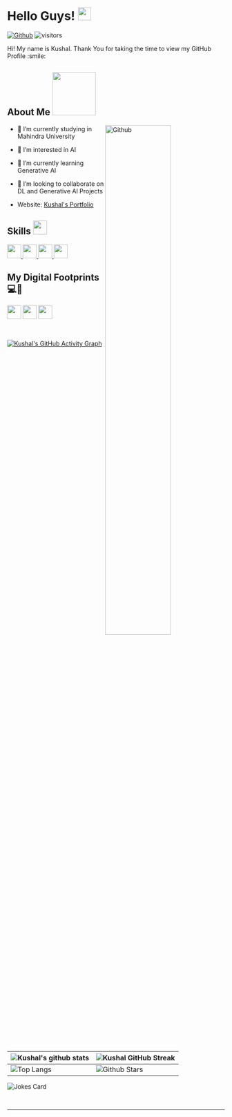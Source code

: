 <!-- <div align="center">
<img width="100%" height = "100%" src="https://raw.githubusercontent.com/Aditya664/Aditya664/main/68747470733a2f2f6d69726f2e6d656469756d2e636f6d2f6d61782f313434342f312a5a352d6c576b797a635242356168676d3971797876672e706e67.png" alt="cover" /> -->
</div>

<h1> Hello Guys! <img src = "https://raw.githubusercontent.com/MartinHeinz/MartinHeinz/master/wave.gif" width = 30px> </h1>
<p align='center'>
</p>


[![Github](https://img.shields.io/github/followers/Aditya664?label=Follow&style=social)](https://github.com/kushalBanda)
![visitors](https://visitor-badge.glitch.me/badge?page_id=kushalBanda)

<div size='20px'> Hi! My name is Kushal. Thank You for taking the time to view my GitHub Profile :smile: 
</div>

<h2> About Me <img src = "https://media0.giphy.com/media/KDDpcKigbfFpnejZs6/giphy.gif?cid=ecf05e47oy6f4zjs8g1qoiystc56cu7r9tb8a1fe76e05oty&rid=giphy.gif" width = 100px></h2>

<img width="55%" align="right" alt="Github" src="https://raw.githubusercontent.com/onimur/.github/master/.resources/git-header.svg" />


- 🔭 I’m currently studying in Mahindra University 

- 👀 I’m interested in AI

- 🌱 I’m currently learning Generative AI

- 👯 I’m looking to collaborate on DL and Generative AI Projects

- Website: <a href = "https://tome.app/kushalbanda/kushal-banda-cltwvowjh0fppo9630z68ze8b">Kushal's Portfolio</a>

<h2> Skills <img src = "https://media2.giphy.com/media/QssGEmpkyEOhBCb7e1/giphy.gif?cid=ecf05e47a0n3gi1bfqntqmob8g9aid1oyj2wr3ds3mg700bl&rid=giphy.gif" width = 32px> </h2>
<a href= https://github.com/kushalBanda?tab=repositories&q=&type=&language=python&sort= > <img width ='32px' src ='https://raw.githubusercontent.com/rahulbanerjee26/githubAboutMeGenerator/main/icons/python.svg'> </a>
<a href= https://github.com/kushalBanda?tab=repositories&q=&type=&language=scikit&sort= > <img width ='32px' src ='https://raw.githubusercontent.com/rahulbanerjee26/githubAboutMeGenerator/main/icons/scikit.svg'> </a>
<a href= https://github.com/kushalBanda?tab=repositories&q=&type=&language=c&sort= > <img width ='32px' src ='https://raw.githubusercontent.com/rahulbanerjee26/githubAboutMeGenerator/main/icons/c.svg'> </a>
<a href= https://github.com/kushalBanda?tab=repositories&q=&type=&language=cpp&sort= > <img width ='32px' src ='https://raw.githubusercontent.com/rahulbanerjee26/githubAboutMeGenerator/main/icons/cpp.svg'> </a>


<h2> My Digital Footprints 💻👣
</h2>
<a href = 'https://github.com/kushalBanda'> <img width = '32px' align= 'center' 
src="https://raw.githubusercontent.com/rahulbanerjee26/githubAboutMeGenerator/main/icons/github.svg"/></a>
<a href = 'https://codeforces.com/profile/kushal_banda'> <img width = '32px' align= 'center' 
src="https://simpleicons.org/icons/codeforces.svg" /></a> 
<a href = 'https://www.codechef.com/users/kushal_banda23'> <img width = '32px' align= 'center'
src="https://s3.amazonaws.com/codechef_shared/misc/fb-image-icon.png"/></a> 

  
<br>
<br>
  <br>
  
[![Kushal's GitHub Activity Graph](https://activity-graph.herokuapp.com/graph?username=kushalBanda&theme=tokyonight)](https://git.io/praveenscience)

| ![Kushal's github stats](https://github-readme-stats.vercel.app/api?username=kushalBanda&show_icons=true&theme=tokyonight) | ![Kushal GitHub Streak](https://github-readme-streak-stats.herokuapp.com/?user=kushalBanda&theme=tokyonight) |
| --- | --- |
| ![Top Langs](https://github-readme-stats.vercel.app/api/top-langs/?username=kushalBanda&theme=tokyonight) | ![Github Stars](https://github-readme-stats.vercel.app/api?username=kushalBanda&show_icons=true&locale=en&count_private=true&hide_rank=true&custom_title=My%20GitHub%20Stats&disable_animations=true&theme=tokyonight) |

![Jokes Card](https://readme-jokes.vercel.app/api?theme=tokyonight)


<br>

-----
